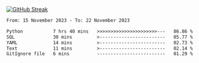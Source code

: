 [![GitHub Streak](https://streak-stats.demolab.com?user=renren-017&theme=sea&hide_border=true&background=DD272700)](https://git.io/streak-stats)

<!--START_SECTION:waka-->

```txt
From: 15 November 2023 - To: 22 November 2023

Python           7 hrs 40 mins   >>>>>>>>>>>>>>>>>>>>>>---   86.86 %
SQL              30 mins         >------------------------   05.77 %
YAML             14 mins         >------------------------   02.73 %
Text             11 mins         >------------------------   02.14 %
GitIgnore file   6 mins          -------------------------   01.29 %
```

<!--END_SECTION:waka-->
